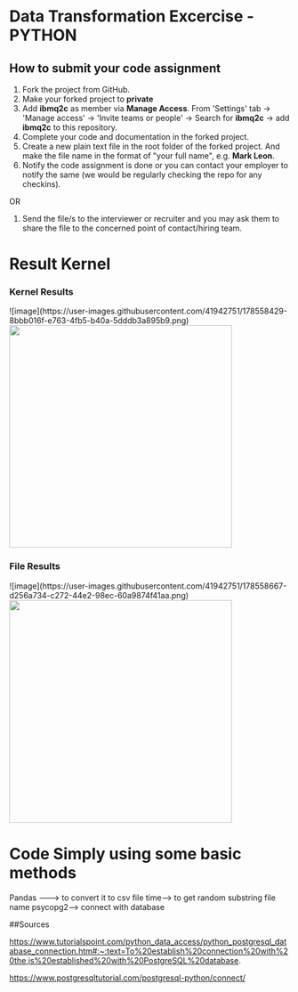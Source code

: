 # Data Transformation Excercise - PYTHON

## How to submit your code assignment

1. Fork the project from GitHub.
2. Make your forked project to **private** 
3. Add **ibmq2c** as member via **Manage Access**. From 'Settings' tab -> 'Manage access' -> 'Invite teams or people' -> Search for **ibmq2c** -> add  **ibmq2c** to this repository.
4. Complete your code and documentation in the forked project.
5. Create a new plain text file in the root folder of the forked project. And make the file name in the format of "your full name", e.g. **Mark Leon**.
6. Notify the code assignment is done or you can contact your employer to notify the same (we would be regularly checking the repo for any checkins).

OR

1. Send the file/s to the interviewer or recruiter and you may ask them to share the file to the concerned point of contact/hiring team. 


<h1>Result Kernel</h1>
<h3>Kernel Results</h3>
![image](https://user-images.githubusercontent.com/41942751/178558429-8bbb016f-e763-4fb5-b40a-5dddb3a895b9.png)
<img src="https://user-images.githubusercontent.com/41942751/178558429-8bbb016f-e763-4fb5-b40a-5dddb3a895b9.png"  width=400 height=400>
<h3>File Results</h3>
![image](https://user-images.githubusercontent.com/41942751/178558667-d256a734-c272-44e2-98ec-60a9874f41aa.png)
<img src="https://user-images.githubusercontent.com/41942751/178558667-d256a734-c272-44e2-98ec-60a9874f41aa.png"  width=400 height=400>

<h1>Code Simply  using some basic methods</h1>
Pandas ---> to convert it to csv file 
time--> to get random substring file name
psycopg2--> connect with database 


##Sources

https://www.tutorialspoint.com/python_data_access/python_postgresql_database_connection.htm#:~:text=To%20establish%20connection%20with%20the,is%20established%20with%20PostgreSQL%20database.

https://www.postgresqltutorial.com/postgresql-python/connect/


